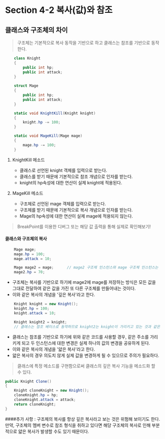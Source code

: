 # Section 4-2 복사(값)와 참조

## 클래스와 구조체의 차이
> 구조체는 기본적으로 복사 동작을 기반으로 하고 클래스는 참조를 기반으로 동작한다.

```C#
    class Knight
    {
        public int hp;
        public int attack;
    }
    
    struct Mage
    {
        public int hp;
        public int attack;
    }

    static void KnightKill(Knight knight)
    {
        knight.hp -= 100;
    }

    static void MageKill(Mage mage)
    {
        mage.hp -= 100;
    }
```

1. KnightKill 메소드
    - 클래스로 선언된 knight 객체를 입력으로 받는다.
    - 클래스를 받기 때문에 기본적으로 참조 개념으로 인자를 받는다.
    - knight의 hp속성에 대한 연산이 실제 knight에 적용된다.

2.  MageKill 메소드
    - 구조체로 선언된 mage 객체를 입력으로 받는다.
    - 구조체를 받기 때문에 기본적으로 복사 개념으로 인자를 받는다.
    - Mage의 hp속성에 대한 연산이 실제 mage에 적용되지 않는다.

> BreakPoint를 이용한 디버그 또는 해당 값 출력을 통해 실제로 확인해보기!

#### 클래스와 구조체의 복사 

```c#
    Mage mage;                       
    mage.hp = 100;
    mage.attack = 10;

    Mage mage2 = mage;      // mage2 구조체 인스턴스와 mage 구조체 인스턴스는 완전 분리된 다른 것
    mage2.hp = 70;
```
- 구조체는 복사를 기반으로 하기에 mage2에 mage를 저장하는 방식은 모든 값을 그대로 전달하여 같은 값을 가진 또 다른 구조체를 만들어내는 것이다. 
- 이와 같은 복사의 개념을 '깊은 복사'라고 한다.


```c#
    Knight knight = new Knight();
    knight.hp = 100;
    knight.attack = 10;

    Knight knight2 = knight;     
    // 클래스는 참조 베이스로 동작하므로 knight2는 knight이 가리키고 있는 것과 같은 것을 가리키게 된다.
```
- 클래스는 참조를 기반으로 하기에 위와 같은 코드를 사용할 경우, 같은 주소를 가리키게 되고 두 인스턴스에 대한 변경은 실제 하나의 값의 변경을 공유하게 된다.
- 이와 같은 복사의 개념을 '얇은 복사'라고 한다.
- 얇은 복사의 경우 의도치 않게 실제 값을 변경하게 될 수 있으므로 주의가 필요하다.



> 클래스에 특정 메소드를 구현함으로써 클래스의 깊은 복사 기능을 메소드화 할 수 있다.
```c#
public Knight Clone()
{
    Knight cloneKnight = new Knight();
    cloneKnight.hp = hp;
    cloneKnight.attack = attack;
    return cloneKnight;
}
```




####추가 사항 :
구조체의 복사를 항상 깊은 복사라고 보는 것은 위험해 보이기도 한다. 
만약, 구조체의 멤버 변수로 참조 형식을 취하고 있다면 해당 구조체의 복사로 인해
부분 적으로 얇은 복사가 발생할 수도 있기 때문이다. 
